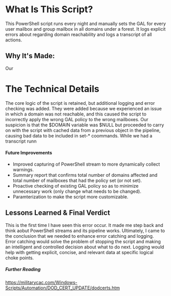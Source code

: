 # What Is This Script?
This PowerShell script runs every night and manually sets the GAL for every user mailbox and group mailbox in all domains under a forest.  It logs explicit errors about regarding domain reachability and logs a transcript of all actions.

## Why It's Made:
Our 

# The Technical Details
The core logic of the script is retained, but additional logging and error checking was added.  They were added because we experienced an issue in which a domain was not reachable, and this caused the script to incorrectly apply the wrong GAL policy to the wrong mailboxes.  Our suspicion is that the $DOMAIN variable was $NULL but proceeded to carry on with the script with cached data from a previous object in the pipeline, causing bad data to be included in set-* coommands. 
While we had a transcript runn

#### Future Improvements
* Improved capturing of PowerShell stream to more dynamically collect warnings.
* Summary report that confirms total number of domains affected and total number of mailboxes that had the policy set (or not set).
* Proactive checking of existing GAL policy so as to minimize unnecessary work (only change what needs to be changed).
* Paramterization to make the script more customizable.


## Lessons Learned & Final Verdict 
This is the first time I have seen this error occur.  It made me step back and think aobut PowerShell streams and its pipeline works.  Ultimately, I came to the conclusion that we needed to enhance error catching and logging.  
Error catching would solve the problem of stopping the script and making an intelligent and controlled decision about what to do next.
Logging would help with getting explicit, concise, and relevant data at specific logical choke points. 

##### Further Reading
https://militarycac.com/Windows-Scripts/Automation/DOD_CERT_UPDATE/dodcerts.htm

